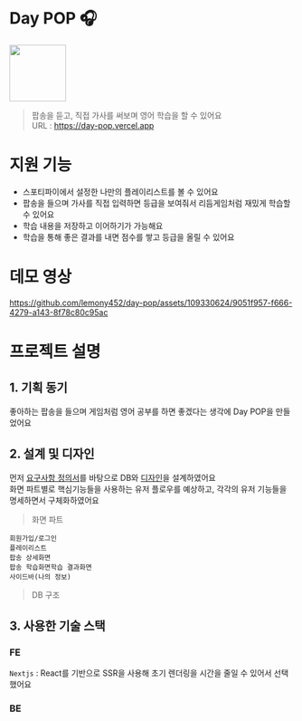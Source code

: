 # Day POP 🎧

<img src="https://github.com/lemony452/day-pop/assets/109330624/98408a5f-40c0-44a7-964d-0057c291e6a4" width="100">  

> 팝송을 듣고, 직접 가사를 써보며 영어 학습을 할 수 있어요  
> URL : https://day-pop.vercel.app

# 지원 기능
- 스포티파이에서 설정한 나만의 플레이리스트를 볼 수 있어요
- 팝송을 들으며 가사를 직접 입력하면 등급을 보여줘서 리듬게임처럼 재밌게 학습할 수 있어요
- 학습 내용을 저장하고 이어하기가 가능해요
- 학습을 통해 좋은 결과를 내면 점수를 쌓고 등급을 올릴 수 있어요

# 데모 영상
https://github.com/lemony452/day-pop/assets/109330624/9051f957-f666-4279-a143-8f78c80c95ac

# 프로젝트 설명

## 1. 기획 동기
좋아하는 팝송을 들으며 게임처럼 영어 공부를 하면 좋겠다는 생각에 Day POP을 만들었어요

## 2. 설계 및 디자인

먼저 [요구사항 정의서](https://morning-rock-513.notion.site/c4fc7b0f3c9e493cba1abb255fb59e88?pvs=4)를 바탕으로 DB와 [디자인](https://www.figma.com/file/zHD0v59XgvknhLWLtcL3rZ/Day-POP?type=design&node-id=0-1&mode=design&t=CMjqZCSjiS7gL9aq-0)을 설계하였어요  
화면 파트별로 핵심기능들을 사용하는 유저 플로우를 예상하고, 각각의 유저 기능들을 명세하면서 구체화하였어요  

> 화면 파트
```
회원가입/로그인
플레이리스트
팝송 상세화면
팝송 학습화면학습 결과화면
사이드바(나의 정보)
```  
> DB 구조

## 3. 사용한 기술 스택

### FE
`Nextjs` : React를 기반으로 SSR을 사용해 초기 렌더링을 시간을 줄일 수 있어서 선택했어요


### BE





